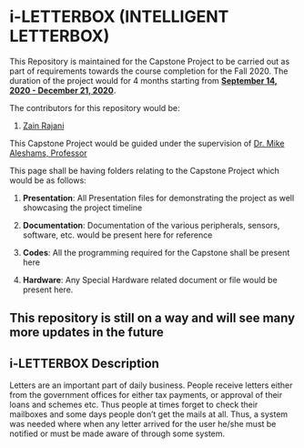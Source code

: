 # i-LETTERBOX (INTELLIGENT LETTERBOX)

This Repository is maintained for the Capstone Project to be carried out as part of requirements towards the course completion for the Fall 2020. The duration of the project would for 4 months starting from <b><u>September 14, 2020 - December 21, 2020</b></u>. 

The contributors for this repository would be:

1. [Zain Rajani](https://github.com/zrajani)

This Capstone Project would be guided under the supervision of [Dr. Mike Aleshams, Professor](https://github.com/mikeshams)

This page shall be having folders relating to the Capstone Project which would be as follows:

1. <b>Presentation</b>: All Presentation files for demonstrating the project as well showcasing the project timeline

2. <b>Documentation</b>: Documentation of the various peripherals, sensors, software, etc. would be present here for reference

3. <b>Codes</b>: All the programming required for the Capstone shall be present here

4. <b>Hardware</b>: Any Special Hardware related document or file would be present here.

<h2>This repository is still on a way and will see many more updates in the future
  
  ## i-LETTERBOX Description
  
Letters are an important part of daily business. People receive letters either from the government offices for either tax payments, or approval of their loans and schemes etc. Thus people at times forget to check their mailboxes and some days people don’t get the mails at all. Thus, a system was needed where when any letter arrived for the user he/she must be notified or must be made aware of through some system.
